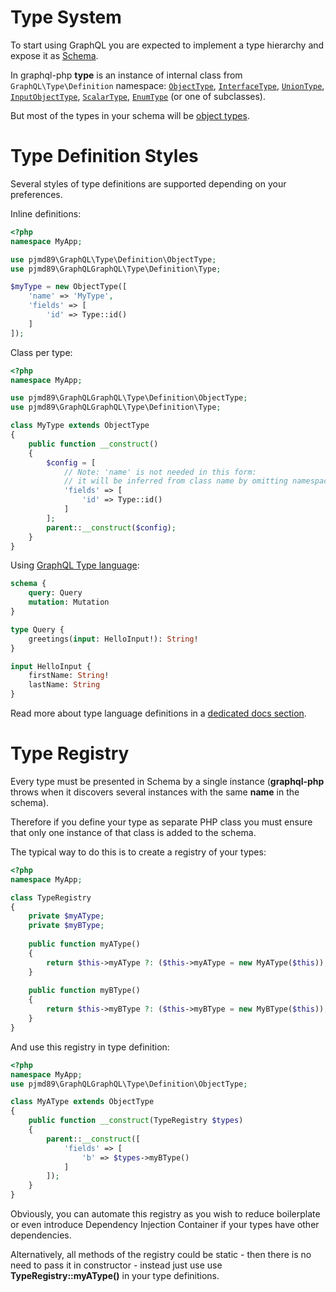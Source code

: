 # Type System
To start using GraphQL you are expected to implement a type hierarchy and expose it as [Schema](schema.md). 

In graphql-php **type** is an instance of internal class from 
`GraphQL\Type\Definition` namespace: [`ObjectType`](object-types.md), 
[`InterfaceType`](interfaces.md), [`UnionType`](unions.md), [`InputObjectType`](input-types.md), 
[`ScalarType`](scalar-types.md), [`EnumType`](enum-types.md) (or one of subclasses).

But most of the types in your schema will be [object types](object-types.md).

# Type Definition Styles
Several styles of type definitions are supported depending on your preferences.

Inline definitions:
```php
<?php
namespace MyApp;

use pjmd89\GraphQL\Type\Definition\ObjectType;
use pjmd89\GraphQLGraphQL\Type\Definition\Type;

$myType = new ObjectType([
    'name' => 'MyType',
    'fields' => [
        'id' => Type::id()
    ]
]);
```

Class per type:
```php
<?php
namespace MyApp;

use pjmd89\GraphQLGraphQL\Type\Definition\ObjectType;
use pjmd89\GraphQLGraphQL\Type\Definition\Type;

class MyType extends ObjectType
{
    public function __construct()
    {
        $config = [
            // Note: 'name' is not needed in this form:
            // it will be inferred from class name by omitting namespace and dropping "Type" suffix
            'fields' => [
                'id' => Type::id()
            ]
        ];
        parent::__construct($config);
    }
}
```

Using [GraphQL Type language](http://graphql.org/learn/schema/#type-language):

```graphql
schema {
    query: Query
    mutation: Mutation
}

type Query {
    greetings(input: HelloInput!): String!
}

input HelloInput {
    firstName: String!
    lastName: String
}
```

Read more about type language definitions in a [dedicated docs section](type-language.md).

# Type Registry
Every type must be presented in Schema by a single instance (**graphql-php** 
throws when it discovers several instances with the same **name** in the schema).

Therefore if you define your type as separate PHP class you must ensure that only one 
instance of that class is added to the schema.

The typical way to do this is to create a registry of your types:

```php
<?php
namespace MyApp;

class TypeRegistry
{
    private $myAType;
    private $myBType;
    
    public function myAType()
    {
        return $this->myAType ?: ($this->myAType = new MyAType($this));
    }
    
    public function myBType()
    {
        return $this->myBType ?: ($this->myBType = new MyBType($this));
    }
}
```
And use this registry in type definition:

```php
<?php
namespace MyApp;
use pjmd89\GraphQLGraphQL\Type\Definition\ObjectType;

class MyAType extends ObjectType
{
    public function __construct(TypeRegistry $types) 
    {
        parent::__construct([
            'fields' => [
                'b' => $types->myBType()                
            ]
        ]);
    }
}
```
Obviously, you can automate this registry as you wish to reduce boilerplate or even 
introduce Dependency Injection Container if your types have other dependencies.

Alternatively, all methods of the registry could be static - then there is no need
to pass it in constructor - instead just use use **TypeRegistry::myAType()** in your 
type definitions.
